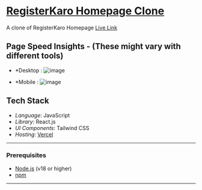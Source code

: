 # [RegisterKaro Homepage Clone](https://registerkaro-homepage.vercel.app/)

A clone of RegisterKaro Homepage
[Live Link](https://registerkaro-homepage.vercel.app/)

## Page Speed Insights -  (These might vary with different tools)


- *Desktop :
  ![image](https://github.com/user-attachments/assets/83bd777c-dcf5-4b20-9504-2929ec76d2bc)

- *Mobile :
  ![image](https://github.com/user-attachments/assets/f24c624e-10c4-441f-ac59-18fe98c33d57)

## Tech Stack

- *Language*: JavaScript
- *Library*: React.js
- *UI Components*: Tailwind CSS
- *Hosting*: [Vercel](https://vercel.com/)

---

### Prerequisites

- [Node.js](https://nodejs.org/) (v18 or higher)
- [npm](https://www.npmjs.com/)

---






